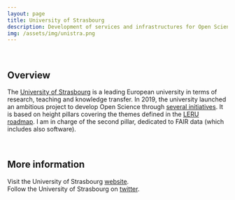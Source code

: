 ```yaml
---
layout: page
title: University of Strasbourg
description: Development of services and infrastructures for Open Science and Research Data at the University of Strasbourg.
img: /assets/img/unistra.png
---
```


<br />

## Overview

<p>
The <a href="https://www.unistra.fr" target="_blank">University of Strasbourg</a>
is a leading European university in terms of research, teaching and knowledge
transfer. In 2019, the university launched an ambitious project to
develop Open Science through <a href="https://scienceouverte.unistra.fr/en" target="_blank">several initiatives</a>.
It is based on height pillars covering the themes defined in the 
<a href="https://www.leru.org/files/LERU-AP24-Open-Science-full-paper.pdf" target="_blank">LERU roadmap</a>.
I am in charge of the second pillar, dedicated to FAIR data (which includes also software).
</p>

<br />

## More information

Visit the University of Strasbourg [website](https://www.unistra.fr). <br />
Follow the University of Strasbourg on [twitter](https://twitter.com/unistra).
